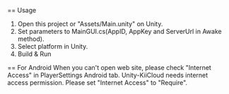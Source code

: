== Usage
 1. Open this project or "Assets/Main.unity" on Unity.
 2. Set parameters to MainGUI.cs(AppID, AppKey and ServerUrl in Awake method).
 3. Select platform in Unity.
 4. Build & Run

== For Android
When you can't open web site, please check "Internet Access" in PlayerSettings Android tab.
Unity-KiiCloud needs internet access permission.
Please set "Internet Access" to "Require".
